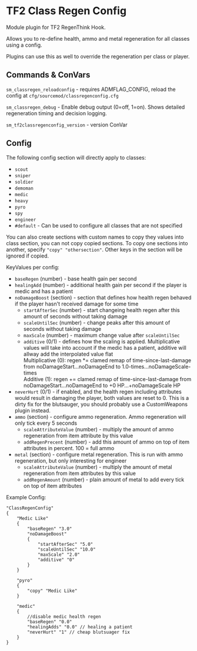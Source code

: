 # TF2 Class Regen Config

Module plugin for TF2 RegenThink Hook.

Allows you to re-define health, ammo and metal regeneration for all classes using a config.

Plugins can use this as well to override the regeneration per class or player.

## Commands & ConVars

`sm_classregen_reloadconfig` - requires ADMFLAG_CONFIG, reload the config at `cfg/sourcemod/classregenconfig.cfg`

`sm_classregen_debug` - Enable debug output (0=off, 1=on). Shows detailed regeneration timing and decision logging.

`sm_tf2classregenconfig_version` - version ConVar

## Config

The following config section will directly apply to classes:
* `scout`
* `sniper`
* `soldier`
* `demoman`
* `medic`
* `heavy`
* `pyro`
* `spy`
* `engineer`
* `#default` - Can be used to configure all classes that are not specified

You can also create sections with custom names to copy they values into class section, you can not copy copied sections.
To copy one sections into another, specify `"copy" "othersection"`. Other keys in the section will be ignored if copied.

KeyValues per config:

* `baseRegen` (number) - base health gain per second
* `healingAdd` (number) - additional health gain per second if the player is medic and has a patient
* `noDamageBoost` (section) - section that defines how health regen behaved if the player hasn't received damage for some time
  * `startAfterSec` (number) - start changeing health regen after this amount of seconds without taking damage
  * `scaleUntilSec` (number) - change peaks after this amount of seconds without taking damage
  * `maxScale` (number) - maximum change value after `scaleUntilSec`
  * `additive` (0/1) - defines how the scaling is applied. Multiplicative values will take into account if the medic has a patient, additive will allway add the interpolated value flat   
	Multiplicative (0): regen *= clamed remap of time-since-last-damage from noDamageStart...noDamageEnd to 1.0-times...noDamageScale-times   
	Additive (1): regen += clamed remap of time-since-last-damage from noDamageStart...noDamageEnd to +0 HP...+noDamageScale HP
* `neverHurt` (0/1) - if enabled, and the health regen including attributes would result in damaging the player, both values are reset to 0. This is a dirty fix for the blutsauger, you should probably use a CustomWeapons plugin instead.
* `ammo` (section) - configure ammo regeneration. Ammo regeneration will only tick every 5 seconds
  * `scaleAttributeValue` (number) - multiply the amount of ammo regeneration from item attribute by this value
  * `addRegenPrecent` (number) - add this amount of ammo on top of item attributes in percent. 100 = full ammo
* `metal` (section) - configure metal regeneration. This is run with ammo regeneration, but only interesting for engineer
  * `scaleAttributeValue` (number) - multiply the amount of metal regeneration from item attributes by this value
  * `addRegenAmount` (number) - plain amount of metal to add every tick on top of item attributes

Example Config:

```
"ClassRegenConfig"
{
	"Medic Like"
	{
		"baseRegen" "3.0"
		"noDamageBoost" 
		{
			"startAfterSec" "5.0"
			"scaleUntilSec" "10.0"
			"maxScale" "2.0"
			"additive" "0"
		}
	}
	
	"pyro"
	{
		"copy" "Medic Like"
	}
	
	"medic"
	{
		//disable medic health regen
		"baseRegen" "0.0"
		"healingAdds" "0.0" // healing a patient
		"neverHurt" "1" // cheap blutsuager fix
	}
}
```
